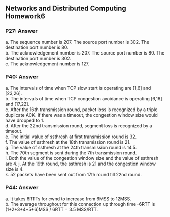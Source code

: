 ## Networks and Distributed Computing Homework6
### P27: Answer
a. The sequence number is 207. The source port number is 302. The destination port number is 80.  
b. The acknowledgement number is 207. The source port number is 80. The destination port number is 302.  
c. The acknowledgement number is 127.  
  
  
### P40: Answer  
a. The intervals of time when TCP slow start is operating are [1,6] and [23,26].  
b. The intervals of time when TCP congestion avoidance is operating [6,16] and [17,22].  
c. After the 16th transmission round, packet loss is recognized by a triple duplicate ACK. If there was a timeout, the congestion window size would have dropped to 1.  
d. After the 22nd transmission round, segment loss is recognized by a timeout.  
e. The initial value of ssthresh at first transmission round is 32.  
f. The value of ssthresh at the 18th transmission round is 21.  
g. The value of ssthresh at the 24th transmission round is 14.5.  
h. The 70th segment is sent during the 7th transmission round.  
i. Both the value of the congestion window size and the value of ssthresh are 4.
j. At the 19th round, the ssthresh is 21 and the congestion window size is 4.  
k. 52 packets have been sent out from 17th round till 22nd round.  
  
  
### P44: Answer
a. It takes 6RTTs for cwnd to increase from 6MSS to 12MSS.  
b. The average throughout for this connection up through time=6RTT is (1+2+3+4+5+6)MSS / 6RTT = 3.5 MSS/RTT.
